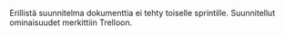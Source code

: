 Erillistä suunnitelma dokumenttia ei tehty toiselle sprintille. Suunnitellut ominaisuudet merkittiin Trelloon.

